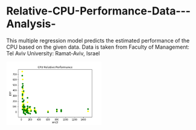 # Relative-CPU-Performance-Data---Analysis-
This multiple regression model predicts the estimated performance of the CPU based on the given data. Data is taken from  Faculty of Management: Tel Aviv University: Ramat-Aviv, Israel

<img src="1_analysis.png" width="50%">
